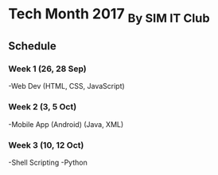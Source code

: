 # Tech Month 2017 <sub>By SIM IT Club</sub>

## Schedule

### Week 1 (26, 28 Sep)
-Web Dev
(HTML, CSS, JavaScript)

### Week 2 (3, 5 Oct)
-Mobile App (Android)
(Java, XML)

### Week 3 (10, 12 Oct)
-Shell Scripting
-Python
